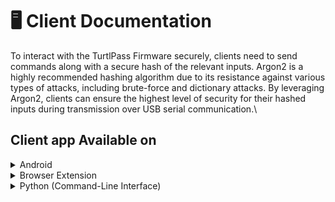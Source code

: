# 🖥️ Client Documentation

To interact with the TurtlPass Firmware securely, clients need to send commands along with a secure hash of the relevant inputs. Argon2 is a highly recommended hashing algorithm due to its resistance against various types of attacks, including brute-force and dictionary attacks. By leveraging Argon2, clients can ensure the highest level of security for their hashed inputs during transmission over USB serial communication.\


## Client app Available on

<details>

<summary>Android</summary>

Source code: [https://github.com/TurtlPass/turtlpass-android](https://github.com/TurtlPass/turtlpass-android)

Preview:

![](<../.gitbook/assets/TurtlPass Android how-to.gif>)

</details>

<details>

<summary>Browser Extension</summary>

Source code: [https://github.com/TurtlPass/turtlpass-chrome-extension](https://github.com/TurtlPass/turtlpass-chrome-extension)

Preview:

![](<../.gitbook/assets/TurtlPass Chrome Extension.gif>)

</details>

<details>

<summary>Python (Command-Line Interface)</summary>

Source code: [https://github.com/TurtlPass/turtlpass-python](https://github.com/TurtlPass/turtlpass-python)

Preview:

```
                               ___-------___
                           _-~~             ~~-_
                        _-~                    /~-_
     /^\__/^\         /~  \                   /    \
   /|  O|| O|        /      \_______________/        \
  | |___||__|      /       /                \          \
  |          \    /      /                    \          \
  |   (_______) /______/                        \_________ \
  |         / /         \                      /            \
   \         \^\\         \                  /               \     /
     \         ||           \______________/      _-_       //\__//
       \       ||------_-~~-_ ------------- \ --/~   ~\    || __/
         ~-----||====/~     |==================|       |/~~~~~
          (_(__/  ./     /                    \_\      \.
                 (_(___/                         \_____)_)   [art by jurcy]

████████╗██╗░░░██╗██████╗░████████╗██╗░░░░░██████╗░░█████╗░░██████╗░██████╗
╚══██╔══╝██║░░░██║██╔══██╗╚══██╔══╝██║░░░░░██╔══██╗██╔══██╗██╔════╝██╔════╝
░░░██║░░░██║░░░██║██████╔╝░░░██║░░░██║░░░░░██████╔╝███████║╚█████╗░╚█████╗░
░░░██║░░░██║░░░██║██╔══██╗░░░██║░░░██║░░░░░██╔═══╝░██╔══██║░╚═══██╗░╚═══██╗
░░░██║░░░╚██████╔╝██║░░██║░░░██║░░░███████╗██║░░░░░██║░░██║██████╔╝██████╔╝
░░░╚═╝░░░░╚═════╝░╚═╝░░╚═╝░░░╚═╝░░░╚══════╝╚═╝░░░░░╚═╝░░╚═╝╚═════╝░╚═════╝░
Welcome to TurtlPass!
Device detected: /dev/cu.usbmodem14101
Options:
0. Exit
1. Get Device Information
2. Generate Password
3. Generate OTP Code
4. Add OTP Shared Secret
5. Get Encrypted OTP Secrets
6. Encrypt File
7. Decrypt File
8. Encrypt Image (experimental)
9. Decrypt Image (experimental)
Select an option:
```

</details>
